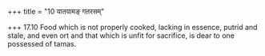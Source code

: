 +++
title = "10 यातयामङ् गतरसम्"

+++
17.10 Food which is not properly cooked, lacking in essence, putrid and
stale, and even ort and that which is unfit for sacrifice, is dear to
one possessed of tamas.
